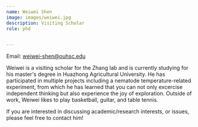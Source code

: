 ```yaml
---
name: Weiwei Shen
image: images/weiwei.jpg
description: Visiting Scholar
role: phd


---
```

Email: weiwei-shen@ouhsc.edu

Weiwei is a visiting scholar for the Zhang lab and is currently studying for his master's degree in Huazhong Agricultural University. He has participated in multiple projects including a nematode temperature-related experiment, from which he has learned that you can not only excercise independent thinking but also experience the joy of exploration. Outside of work, Weiwei likes to play basketball, guitar, and table tennis.

If you are interested in discussing academic/research interests, or issues, please feel free to contact him!
